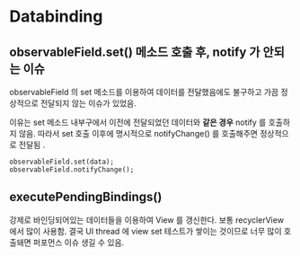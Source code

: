 # Databinding

## observableField.set\(\) 메소드 호출 후, notify 가 안되는 이슈

observableField 의 set 메소드를 이용하여 데이터를 전달했음에도 불구하고 가끔 정상적으로 전달되지 않는 이슈가 있었음.

이유는 set 메소드 내부구에서 이전에 전달되었던 데이터와 **같은 경우** notify 를 호출하지 않음.  따라서  set  호출 이후에  명시적으로  notifyChange\(\)  를 호출해주면  정상적으로  전달됨 . 

```text
observableField.set(data);
observableField.notifyChange();
```

## executePendingBindings\(\)

강제로 바인딩되어있는 데이터들을 이용하여 View 를 갱신한다. 보통 recyclerView 에서 많이 사용함. 결국 UI thread 에 view set 테스트가 쌓이는 것이므로 너무 많이 호출돼면 퍼포먼스 이슈 생길 수 있음.



